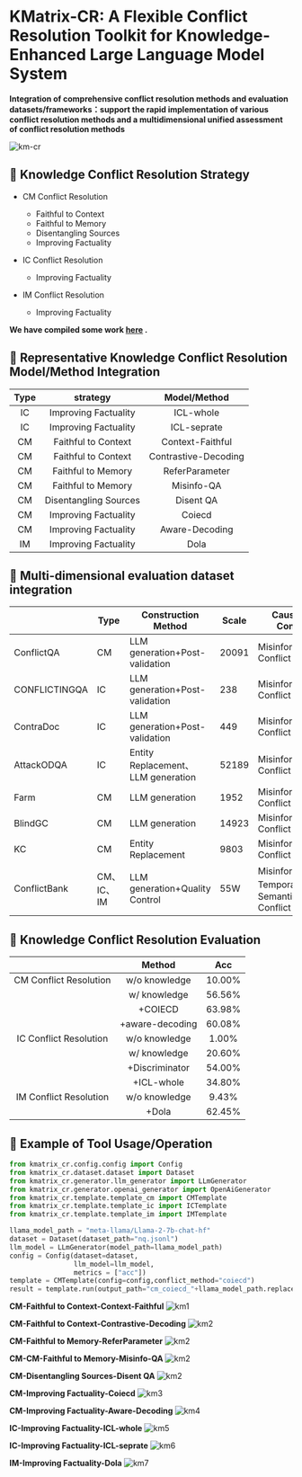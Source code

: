 # KMatrix-CR: A Flexible Conflict Resolution Toolkit for Knowledge-Enhanced Large Language Model System



**Integration of comprehensive conflict resolution methods and evaluation datasets/frameworks：support the rapid implementation of various conflict resolution methods and a multidimensional unified assessment of conflict resolution methods**


![km-cr](images/km-cr.png)

## 🔧 Knowledge Conflict Resolution Strategy

- CM Conflict Resolution
  - Faithful to Context
  - Faithful to Memory
  - Disentangling Sources
  - Improving Factuality

- IC Conflict Resolution
  - Improving Factuality

- IM Conflict Resolution
  - Improving Factuality

**We have compiled some work [here](paper_list.md) .**


## 📓 Representative Knowledge Conflict Resolution Model/Method Integration

| **Type** |  **strategy**  |  **Model**/**Method**  |
| :------: | :--------------------: | :--------------------: |
|    IC    |        Improving Factuality         |        ICL-whole         |
|    IC    |        Improving Factuality         |        ICL-seprate         |
|    CM    |        Faithful to Context         |         Context-Faithful         |
|    CM    |        Faithful to Context         |       Contrastive-Decoding |
|    CM    |        Faithful to Memory         |        ReferParameter          |
|    CM    |        Faithful to Memory         |        Misinfo-QA          |
|    CM    |         Disentangling Sources         |         Disent QA         |
|    CM    |        Improving Factuality         |         Coiecd         |
|    CM    |        Improving Factuality         |         Aware-Decoding         |
|    IM    |        Improving Factuality         |        Dola          |




## 📄  Multi-dimensional evaluation dataset integration

|               | **Type**   | **Construction Method**            | **Scale** | **Causes of Conflict**                        |
| ------------- | ---------- | ---------------------------------- | --------- | --------------------------------------------- |
| ConflictQA    | CM         | LLM generation+Post-validation     | 20091     | Misinformation  Conflict                      |
| CONFLICTINGQA | IC         | LLM generation+Post-validation     | 238       | Misinformation  Conflict                      |
| ContraDoc     | IC         | LLM generation+Post-validation     | 449       | Misinformation  Conflict                      |
| AttackODQA    | IC         | Entity Replacement、LLM generation | 52189     | Misinformation  Conflict                      |
| Farm          | CM         | LLM generation                     | 1952      | Misinformation  Conflict                      |
| BlindGC       | CM         | LLM generation                     | 14923     | Misinformation  Conflict                      |
| KC            | CM         | Entity Replacement                 | 9803      | Misinformation  Conflict                      |
| ConflictBank  | CM、IC、IM | LLM generation+Quality Control     | 55W       | Misinformation、  Temporal、Semantic Conflict |



## 📄 Knowledge Conflict Resolution Evaluation

|                        |     Method     |  Acc   |
| :--------------------: | :------------: | :----: |
| CM Conflict Resolution | w/o knowledge  | 10.00% |
|                        |  w/ knowledge  | 56.56% |
|                        |    +COIECD     | 63.98% |
|                        |    +aware-decoding     | 60.08% |
| IC Conflict Resolution | w/o knowledge  | 1.00%  |
|                        |  w/ knowledge  | 20.60% |
|                        | +Discriminator | 54.00% |
|                        | +ICL-whole | 34.80% |
| IM Conflict Resolution | w/o knowledge  | 9.43%  |
|                        | +Dola | 62.45% |

## 💫 Example of Tool Usage/Operation


```python
from kmatrix_cr.config.config import Config
from kmatrix_cr.dataset.dataset import Dataset
from kmatrix_cr.generator.llm_generator import LLmGenerator
from kmatrix_cr.generator.openai_generator import OpenAiGenerator
from kmatrix_cr.template.template_cm import CMTemplate
from kmatrix_cr.template.template_ic import ICTemplate
from kmatrix_cr.template.template_im import IMTemplate

llama_model_path = "meta-llama/Llama-2-7b-chat-hf"
dataset = Dataset(dataset_path="nq.jsonl")
llm_model = LLmGenerator(model_path=llama_model_path) 
config = Config(dataset=dataset,
                llm_model=llm_model,
                metrics = ["acc"])
template = CMTemplate(config=config,conflict_method="coiecd")
result = template.run(output_path="cm_coiecd_"+llama_model_path.replace("/","_")+".json")
```


**CM-Faithful to Context-Context-Faithful**
![km1](images/CM-Faithful-to-Context-Context-Faithful.png)

**CM-Faithful to Context-Contrastive-Decoding**
![km2](images/CM-Faithful-to-Context-Contrastive-Decoding.png)

**CM-Faithful to Memory-ReferParameter**
![km2](images/CM-Faithful-to-Memory-Refer-only-to-parameter-knowledge.png)

**CM-CM-Faithful to Memory-Misinfo-QA**
![km2](images/CM-Faithful-to-Memory-Misinfo-QA.png)

**CM-Disentangling Sources-Disent QA**
![km2](images/CM-Disentangling-Sources-Disent-QA.png)

**CM-Improving Factuality-Coiecd**
![km3](images/CM-Improving-Factuality-Coiecd.png)

**CM-Improving Factuality-Aware-Decoding**
![km4](images/CM-Improving-Factuality-Aware-Decoding.png)

**IC-Improving Factuality-ICL-whole**
![km5](images/IC-Improving-Factuality-ICL-whole.png)

**IC-Improving Factuality-ICL-seprate**
![km6](images/IC-Improving-Factuality-ICL-seprate.png)

**IM-Improving Factuality-Dola**
![km7](images/IM-Improving-Factuality-Dola.png)
